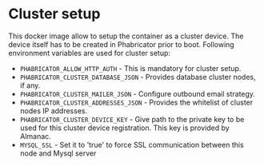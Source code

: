 # Cluster setup
This docker image allow to setup the container as a cluster device. 
The device itself has to be created in Phabricator prior to boot.
Following environment variables are used for cluster setup:
- `PHABRICATOR_ALLOW_HTTP_AUTH` - This is mandatory for cluster setup.
- `PHABRICATOR_CLUSTER_DATABASE_JSON` - Provides database cluster nodes, if any.
- `PHABRICATOR_CLUSTER_MAILER_JSON` - Configure outbound email strategy.
- `PHABRICATOR_CLUSTER_ADDRESSES_JSON` - Provides the whitelist of cluster nodes IP addresses.
- `PHABRICATOR_CLUSTER_DEVICE_KEY` - Give path to the private key to be used for this cluster device registration. This key is provided by Almanac.
- `MYSQL_SSL` - Set it to 'true' to force SSL communication between this node and Mysql server
